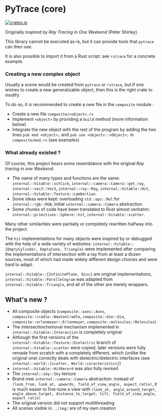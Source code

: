 # PyTrace (core)

[![crates.io](http://meritbadge.herokuapp.com/pytrace_core)](https://crates.io/crates/pytrace_core)

Originally inspired by _Ray Tracing in One Weekend_ (Peter Shirley).

This library cannot be executed as-is, but it can provide tools that `pytrace` can then use.

It is also possible to import it from a Rust script: see `rstrace` for a concrete example.


### Creating a new complex object

Usually a scene would be created from `pytrace` or `rstrace`, but if one wishes to create
a new generalizable object, then this is the right crate to modify.

To do so, it is recommended to create a new file in the `composite` module :
- Create a new file `composite/<object>.rs`
- Implement `<object>` by providing a `build` method (more information below)
- Integrate the new object with the rest of the program by adding the two lines `pub mod <object>;` and `pub use <object>::<Object>;` in `composite/mod.rs` (see examples)

### What already existed ?

Of course, this project bears some resemblance with the original _Ray tracing in one Weekend_:
- The name of many types and functions are the same: `internal::hitable::schlick`, `internal::camera::Camera::get_ray`, `internal::vec3::Vec3`, `internal::ray::Ray`, `internal::hitable::Hit`, `internal::hitable::Texture::Lambertian`.
- Some ideas were kept: overloading `std::ops::Mul` for `internal::rgb::RGB`, initial `internal::camera::Camera` abstraction.
- Some chunks of code have been translated to Rust almost verbatim: `internal::primitives::Sphere::hit`, `internal::hitable::scatter`.

Many other similarities were partially or completely rewritten halfway into the project.

The `hit` implementations for many objects were inspired by or debugged with the help of a wide variety of websites: `internal::hitable::{EmptyCylinder, EmptyCone, Triangle}` were implemented after comparing the implementations of intersection with a ray from at least a dozen sources, most of which had made widely different design choices and were hard to adapt.

`internal::hitable::{InfinitePlane, Disc}` are original implementations, `internal::hitable::Parallelogram` was adapted from `internal::hitable::Triangle`, and all of the other are merely wrappers.

## What's new ?

- All composite objects (`composite::axes::Axes`, `composite::cradle::NewtonCradle`, `composite::die::Die`, `composite::erlenmeyer::Erlenmeyer`, `composite::molecules::Molecules`)
- The intersection/removal mechanism implemented in `internal::hitable::Interaction` is completely original
- Although the first versions of the `internal::hitable::Texture::Dielectric` branch of `internal::hitable::scatter` were copied, later versions were fully remade from scratch with a completely different, which (unlike the original one) correctly deals with dielectric/dielectric interfaces (see `internal::world::{scatter, World::caracteristics}`)
- `internal::hitable::HitRecord` was also fully revised
- The `internal::sky::Sky` texture
- Brand new `internal::camera::Camera` abstraction: instead of `(look_from, look_at, upwards, field_of_view_angle, aspect_ratio)`, it is much easier to fine-tune a view with `(look_at, angle_around_target, angle_above_target, distance_to_target, tilt, field_of_view_angle, aspect_ratio)`
- The original version did not support multithreading
- All scenes visible in `../img/` are of my own creation
